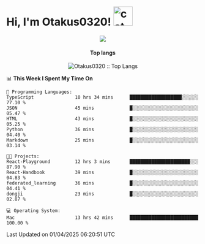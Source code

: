<h1> Hi, I'm Otakus0320! <img src="https://media.giphy.com/media/mGcNjsfWAjY5AEZNw6/giphy.gif" width="50" alt="cat"></h1>

<p align="center"><img src="https://wakatime.com/badge/user/044d69d0-1253-4f60-96b6-5d19a0f9dde5.svg" /></p>

<h4 align="center">Top langs</h4>

<p align="center"><img src="https://github-readme-stats.vercel.app/api/top-langs/?username=Otakus0320&langs_count=10&theme=tokyonight&layout=compact&timestamp={{random_number}}" alt="Otakus0320 :: Top Langs" /></p>

<!--START_SECTION:waka-->
📊 **This Week I Spent My Time On** 

```text
💬 Programming Languages: 
TypeScript               10 hrs 34 mins      ███████████████████░░░░░░   77.10 % 
JSON                     45 mins             █░░░░░░░░░░░░░░░░░░░░░░░░   05.47 % 
HTML                     43 mins             █░░░░░░░░░░░░░░░░░░░░░░░░   05.25 % 
Python                   36 mins             █░░░░░░░░░░░░░░░░░░░░░░░░   04.40 % 
Markdown                 25 mins             █░░░░░░░░░░░░░░░░░░░░░░░░   03.14 % 

🐱‍💻 Projects: 
React-Playground         12 hrs 3 mins       ██████████████████████░░░   87.90 % 
React-Handbook           39 mins             █░░░░░░░░░░░░░░░░░░░░░░░░   04.83 % 
federated_learning       36 mins             █░░░░░░░░░░░░░░░░░░░░░░░░   04.41 % 
dongji                   23 mins             █░░░░░░░░░░░░░░░░░░░░░░░░   02.87 % 

💻 Operating System: 
Mac                      13 hrs 42 mins      █████████████████████████   100.00 % 
```


 Last Updated on 01/04/2025 06:20:51 UTC
<!--END_SECTION:waka-->
